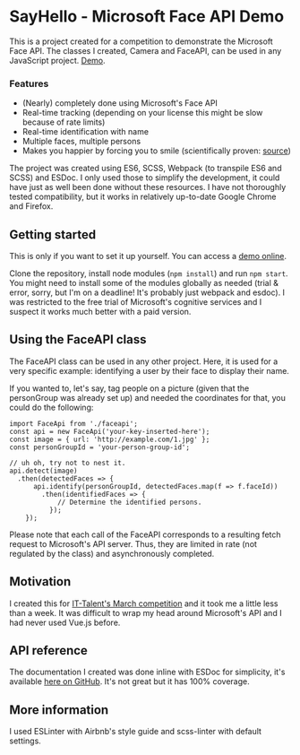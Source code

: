 # SayHello - Microsoft Face API Demo

This is a project created for a competition to demonstrate the Microsoft Face API. The classes I created, Camera and FaceAPI, can be used in any JavaScript project. [Demo](https://leon-wbr.github.io/SayHello).

### Features

* (Nearly) completely done using Microsoft's Face API
* Real-time tracking (depending on your license this might be slow because of rate limits)
* Real-time identification with name
* Multiple faces, multiple persons
* Makes you happier by forcing you to smile (scientifically proven: [source](https://www.scientificamerican.com/article/smile-it-could-make-you-happier/))

The project was created using ES6, SCSS, Webpack (to transpile ES6 and SCSS) and ESDoc. I only used those to simplify the development, it could have just as well been done without these resources. I have not thoroughly tested compatibility, but it works in relatively up-to-date Google Chrome and Firefox.

## Getting started

This is only if you want to set it up yourself. You can access a [demo online](https://leon-wbr.github.io/SayHello).

Clone the repository, install node modules (`npm install`) and run `npm start`. You might need to install some of the modules globally as needed (trial & error, sorry, but I'm on a deadline! It's probably just webpack and esdoc). I was restricted to the free trial of Microsoft's cognitive services and I suspect it works much better with a paid version.

## Using the FaceAPI class

The FaceAPI class can be used in any other project. Here, it is used for a very specific example: identifying a user by their face to display their name.

If you wanted to, let's say, tag people on a picture (given that the personGroup was already set up) and needed the coordinates for that, you could do the following:

```
import FaceApi from './faceapi';
const api = new FaceApi('your-key-inserted-here');
const image = { url: 'http://example.com/1.jpg' };
const personGroupId = 'your-person-group-id';

// uh oh, try not to nest it.
api.detect(image)
  .then(detectedFaces => {
      api.identify(personGroupId, detectedFaces.map(f => f.faceId))
        .then(identifiedFaces => {
            // Determine the identified persons.
          });
    });
```

Please note that each call of the FaceAPI corresponds to a resulting fetch request to Microsoft's API server. Thus, they are limited in rate (not regulated by the class) and asynchronously completed.

## Motivation

I created this for [IT-Talent's March competition](https://www.it-talents.de/foerderung/code-competition/code-competition-03-2017) and it took me a little less than a week. It was difficult to wrap my head around Microsoft's API and I had never used Vue.js before.

## API reference

The documentation I created was done inline with ESDoc for simplicity, it's available [here on GitHub](https://leon-wbr.github.io/SayHello/doc). It's not great but it has 100% coverage.

## More information

I used ESLinter with Airbnb's style guide and scss-linter with default settings.
